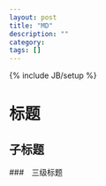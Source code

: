 ```yaml
---
layout: post
title: "MD"
description: ""
category: 
tags: []
---
```

{% include JB/setup %}

标题 
===

子标题
---

###　三级标题